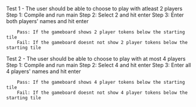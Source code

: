 
Test 1 - The user should be able to choose to play with atleast 2 players
	Step 1: Compile and run main
	Step 2: Select 2 and hit enter
	Step 3: Enter both players' names and hit enter

		Pass: If the gameboard shows 2 player tokens below the starting tile
		Fail: If the gameboard doesnt not show 2 player tokens below the starting tile

Test 2 - The user should be able to choose to play with at most 4 players
	Step 1: Compile and run main
	Step 2: Select 4 and hit enter
	Step 3: Enter all 4 players' names and hit enter

		Pass: If the gameboard shows 4 player tokens below the starting tile
		Fail: If the gameboard doesnt not show 4 player tokens below the starting tile